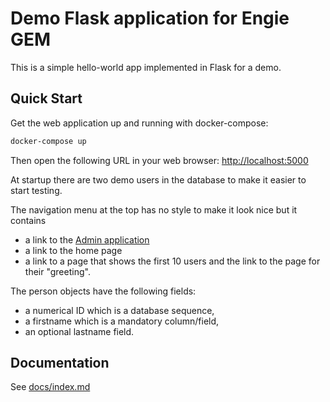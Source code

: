 # Demo Flask application for Engie GEM

This is a simple hello-world app implemented in Flask for a demo.

## Quick Start

Get the web application up and running with docker-compose:

```bash
docker-compose up
```

Then open the following URL in your web browser: [http://localhost:5000](http://localhost:5000)

At startup there are two demo users in the database to make it easier to start testing.

The navigation menu at the top has no style to make it look nice but it contains 

- a link to the [Admin application](http://localhost:5000/Admin)
- a link to the home page
- a link to a page that shows the first 10 users and the link to the page for their "greeting".

The person objects have the following fields:

- a numerical ID which is a database sequence,
- a firstname which is a mandatory column/field,
- an optional lastname field.

## Documentation

See [docs/index.md](docs/index.md)
